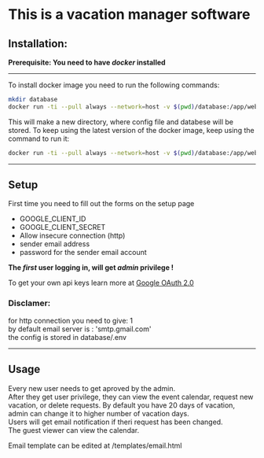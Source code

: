 # This is a vacation manager software

## Installation:

**Prerequisite: You need to have _docker_ installed**

---

To install docker image you need to run the following commands:

```bash
mkdir database
docker run -ti --pull always --network=host -v $(pwd)/database:/app/website/database ghcr.io/ktomi96/vacation_manager:latest
```

This will make a new directory, where config file and databese will be stored.
To keep using the latest version of the docker image, keep using the command to run it:

```bash
docker run -ti --pull always --network=host -v $(pwd)/database:/app/website/database ghcr.io/ktomi96/vacation_manager:latest
```

---

## Setup

First time you need to fill out the forms on the setup page

- GOOGLE_CLIENT_ID
- GOOGLE_CLIENT_SECRET
- Allow insecure connection (http)
- sender email address
- password for the sender email account

**The _first_ user logging in, will get _admin_ privilege !**

To get your own api keys learn more at [Google OAuth 2.0](https://developers.google.com/identity/protocols/oauth2)

### Disclamer:

for http connection you need to give: 1<br>
by default email server is : 'smtp.gmail.com'<br>
the config is stored in database/.env

---

## Usage

Every new user needs to get aproved by the admin. <br>After they get user privilege, they can view the event calendar, request new vacation, or delete requests. By default you have 20 days of vacation, admin can change it to higher number of vacation days.<br> Users will get email notification if theri request has been changed.<br>
The guest viewer can view the calendar.

Email template can be edited at /templates/email.html

